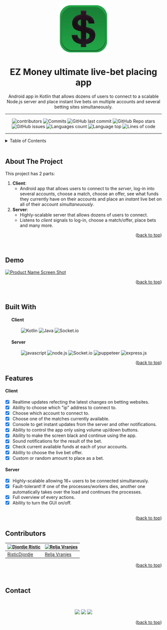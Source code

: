 <a name="readme-top"></a>

<!-- PROJECT SHIELDS -->
<!--
*** I'm using markdown "reference style" links for readability.
*** Reference links are enclosed in brackets [ ] instead of parentheses ( ).
*** See the bottom of this document for the declaration of the reference variables
*** for contributors-url, forks-url, etc. This is an optional, concise syntax you may use.
*** https://www.markdownguide.org/basic-syntax/#reference-style-links
-->


<div align="center">

  <img src="https://github.com/RisticDjordje/betting-bot-client-server/blob/master/LOGO/BettingLogo2.png" alt="logo" width="160" height="auto" />
  <h1>EZ Money ultimate live-bet placing app</h1>
  
  <p>
    Android app in Kotlin that allows dozens of users to connect to a scalable Node.js server and place instant live bets on multiple accounts and several betting sites simultaneously.
  </p>

---  
<!-- Badges -->
<p>
  <img alt="contributors" src="https://img.shields.io/github/contributors/RisticDjordje/betting-bot-client-server">
  <img alt="Commits" src="https://badgen.net/github/commits/RisticDjordje/betting-bot-client-server">
  <img alt="GitHub last commit" src="https://img.shields.io/github/last-commit/RisticDjordje/betting-bot-client-server">
  <img alt="GitHub Repo stars" src="https://img.shields.io/github/stars/RisticDjordje/betting-bot-client-server">  
  <img alt="GitHub issues" src="https://img.shields.io/github/issues/RisticDjordje/betting-bot-client-server">
  <img alt="Languages count" src="https://img.shields.io/github/languages/count/RisticDjordje/betting-bot-client-server">
  <img alt="Language top" src="https://img.shields.io/github/languages/top/RisticDjordje/betting-bot-client-server">
  <img alt="Lines of code" src="https://img.shields.io/tokei/lines/github/RisticDjordje/betting-bot-client-server">
</p> 
</div> 

---
<!--
<h4>
    <a href="https://github.com/Louis3797/awesome-readme-template/">View Demo</a>
  <span> · </span>
    <a href="https://github.com/Louis3797/awesome-readme-template">Documentation</a>
  <span> · </span>
    <a href="https://github.com/Louis3797/awesome-readme-template/issues/">Report Bug</a>
  <span> · </span>
    <a href="https://github.com/Louis3797/awesome-readme-template/issues/">Request Feature</a>
  </h4>
-->

<!-- TABLE OF CONTENTS -->
<details>
  <summary>Table of Contents</summary>
  <ol>
    <li><a href="#about-the-project">About The Project</a></li>
    <li><a href="#demo">Demo</a></li>
    <li><a href="#built-with">Built With</a></li>
    <li><a href="#features">Features</a></li>
    <!--<li><a href="#roadmap">Roadmap</a></li> -->
    <li><a href="#contributors">Contributors</a></li>
    <li><a href="#contact">Contact</a></li>
  </ol>
</details>
<br>


<!-- ABOUT THE PROJECT -->
## About The Project

This project has 2 parts: 
1. **Client**: 
   - Android app that allows users to connect to the *server*, log-in into several accounts, choose a match, choose an offer, see what funds they currently have on their accounts and place an *instant* live bet on all of their account *simultaneuously*.
2. **Server**: 
    - Highly-scalable server that allows dozens of users to connect. 
    - Listens to *client* signals to log-in, choose a match/offer, place bets and many more.
<p align="right">(<a href="#readme-top">back to top</a>)</p>

<br>

<!-- DEMO -->
## Demo

[![Product Name Screen Shot][product-screenshot]](https://example.com)

<p align="right">(<a href="#readme-top">back to top</a>)</p>
<br>

<!-- BUILT WITH -->
## Built With

#### &nbsp;&nbsp;&nbsp;&nbsp;&nbsp;&nbsp;Client
&nbsp;&nbsp;&nbsp;&nbsp;&nbsp;&nbsp;&nbsp;&nbsp;&nbsp;&nbsp;&nbsp;&nbsp; ![Kotlin][Kotlin]
  ![Java][Java]
  ![Socket.io](https://img.shields.io/badge/Socket.io-black?style=for-the-badge&logo=socket.io&badgeColor=010101)
  

#### &nbsp;&nbsp;&nbsp;&nbsp;&nbsp;&nbsp;Server
&nbsp;&nbsp;&nbsp;&nbsp;&nbsp;&nbsp;&nbsp;&nbsp;&nbsp;&nbsp;&nbsp;&nbsp; ![javascript][javascript]
  ![node.js][Node.js]
  ![Socket.io](https://img.shields.io/badge/Socket.io-black?style=for-the-badge&logo=socket.io&badgeColor=010101)
  <img src="https://a11ybadges.com/badge?logo=puppeteer" alt="puppeteer" width="94.5" height="28"/>
   ![express.js][express.js]
  

<p align="right">(<a href="#readme-top">back to top</a>)</p>


<!-- USAGE EXAMPLES -->
## Features

#### Client
- [x] Realtime updates refecting the latest changes on betting websites.
- [x] Ability to choose which "ip" address to connect to.
- [x] Choose which account to connect to.
- [x] Choose one of the matches currently available.
- [x] Console to get instant updates from the server and other notifications.
- [x] Ability to control the app only using volume up/down buttons.
- [x] Ability to make the screen black and continue using the app.
- [x] Sound notifications for the result of the bet.
- [x] Check current available funds at each of your accounts.
- [x] Ability to choose the live bet offer.
- [x] Custom or random amount to place as a bet.

#### Server
- [x] Highly-scalable allowing 16+ users to be connected simultaneusly.
- [x] Fault-tolerant! If one of the processes/workers dies, another one automatically takes over the load and continues the processes.
- [x] Full overview of every actions.
- [x] Ability to turn the GUI on/off.
<br><br>

<p align="right">(<a href="#readme-top">back to top</a>)</p>



<!-- ROADMAP
## Roadmap

- [x] Add Changelog
- [x] Add back to top links
- [ ] Add Additional Templates w/ Examples
- [ ] Add "components" document to easily copy & paste sections of the readme
- [ ] Multi-language Support
    - [ ] Chinese
    - [ ] Spanish

<p align="right">(<a href="#readme-top">back to top</a>)</p>
 -->


<!-- CONTRIBUTING -->
## Contributors
  <a href="https://github.com/risticdjordje"><img src="https://avatars.githubusercontent.com/u/38117050?v=4" alt="Djordje Ristic" width="130" height="130"></a> | <a href="https://github.com/spuksiii"><img src="https://avatars.githubusercontent.com/u/106120544?v=4" alt="Relja Vranjes" width="130" height="130"></a>
---|---
[RisticDjordje](https://github.com/risticdjordje) | [Relja Vranjes](https://github.com/spuksiii) 
<p align="right">(<a href="#readme-top">back to top</a>)</p>
<br>

<!-- CONTACT -->
## Contact
<br>
<div align="center">
<p align="center">
<a href="https://www.linkedin.com/in/djordjeristic/"><img src="https://img.shields.io/badge/-Djordje%20Ristic-0077B5?style=for-the-badge&logo=Linkedin&logoColor=white"/></a>
<a href="mailto:rist.djordje@gmail.com"><img src="https://img.shields.io/badge/-rist.djordje@gmail.com-D14836?style=for-the-badge&logo=Gmail&logoColor=white"/></a>
<a href="https://twitter.com/itsdjordje"><img src="https://img.shields.io/badge/-itsdjordje-1DA1F2?style=for-the-badge&logo=twitter&logoColor=white"/></a>
</p>
</div>

<p align="right">(<a href="#readme-top">back to top</a>)</p>

<!-- ACKNOWLEDGMENTS 
## Acknowledgments

Use this space to list resources you find helpful and would like to give credit to.

* [Choose an Open Source License](https://choosealicense.com)
* [GitHub Emoji Cheat Sheet](https://www.webpagefx.com/tools/emoji-cheat-sheet)
* [Malven's Flexbox Cheatsheet](https://flexbox.malven.co/)
* [Malven's Grid Cheatsheet](https://grid.malven.co/)
* [Img Shields](https://shields.io)
* [GitHub Pages](https://pages.github.com)
* [Font Awesome](https://fontawesome.com)
* [React Icons](https://react-icons.github.io/react-icons/search)

<p align="right">(<a href="#readme-top">back to top</a>)</p>
-->


<!-- MARKDOWN LINKS & IMAGES -->
<!-- https://www.markdownguide.org/basic-syntax/#reference-style-links -->
[contributors-shield]: https://img.shields.io/github/RisticDjordje/betting-bot-client-server.svg?style=for-the-badge
[contributors-url]: https://github.com/RisticDjordje/betting-bot-client-server/graphs/contributors
[forks-shield]: https://img.shields.io/github/forks/RisticDjordje/betting-bot-client-server.svg?style=for-the-badge
[forks-url]: https://github.com/RisticDjordje/betting-bot-client-server/network/members
[stars-shield]: https://img.shields.io/github/stars/RisticDjordje/betting-bot-client-server.svg?style=for-the-badge
[stars-url]: https://github.com/RisticDjordje/betting-bot-client-server/stargazers
[issues-shield]: https://img.shields.io/github/issues//RisticDjordje/betting-bot-client-server.svg?style=for-the-badge
[issues-url]: https://github.com/RisticDjordje/betting-bot-client-server/issues
[license-shield]: https://img.shields.io/github/license/RisticDjordje/betting-bot-client-server.svg?style=for-the-badge
[license-url]: https://github.com/RisticDjordje/betting-bot-client-server/blob/master/LICENSE.txt
[linkedin-shield]: https://img.shields.io/badge/-LinkedIn-black.svg?style=for-the-badge&logo=linkedin&colorB=555
[linkedin-url]: https://linkedin.com/in/djordjeristic
[product-screenshot]: images/screenshot.png
[Next.js]: https://img.shields.io/badge/next.js-000000?style=for-the-badge&logo=nextdotjs&logoColor=white
[Next-url]: https://nextjs.org/
[React.js]: https://img.shields.io/badge/React-20232A?style=for-the-badge&logo=react&logoColor=61DAFB
[React-url]: https://reactjs.org/
[Vue.js]: https://img.shields.io/badge/Vue.js-35495E?style=for-the-badge&logo=vuedotjs&logoColor=4FC08D
[Vue-url]: https://vuejs.org/
[Angular.io]: https://img.shields.io/badge/Angular-DD0031?style=for-the-badge&logo=angular&logoColor=white
[Angular-url]: https://angular.io/
[Svelte.dev]: https://img.shields.io/badge/Svelte-4A4A55?style=for-the-badge&logo=svelte&logoColor=FF3E00
[Svelte-url]: https://svelte.dev/
[Laravel.com]: https://img.shields.io/badge/Laravel-FF2D20?style=for-the-badge&logo=laravel&logoColor=white
[Laravel-url]: https://laravel.com
[Bootstrap.com]: https://img.shields.io/badge/Bootstrap-563D7C?style=for-the-badge&logo=bootstrap&logoColor=white
[Bootstrap-url]: https://getbootstrap.com
[JQuery.com]: https://img.shields.io/badge/jQuery-0769AD?style=for-the-badge&logo=jquery&logoColor=white
[JQuery-url]: https://jquery.com 
[Kotlin]: https://img.shields.io/badge/Kotlin-0095D5?&style=for-the-badge&logo=kotlin&logoColor=white
[Java]: https://img.shields.io/badge/Java-ED8B00?style=for-the-badge&logo=java&logoColor=white
[Node.js]: https://img.shields.io/badge/Node.js-43853D?style=for-the-badge&logo=node.js&logoColor=white
[javascript]: https://img.shields.io/badge/JavaScript%20-%23F7DF1E.svg?style=for-the-badge&logo=javascript&logoColor=black
[express.js]: https://img.shields.io/badge/Express.js-404D59?style=for-the-badge

